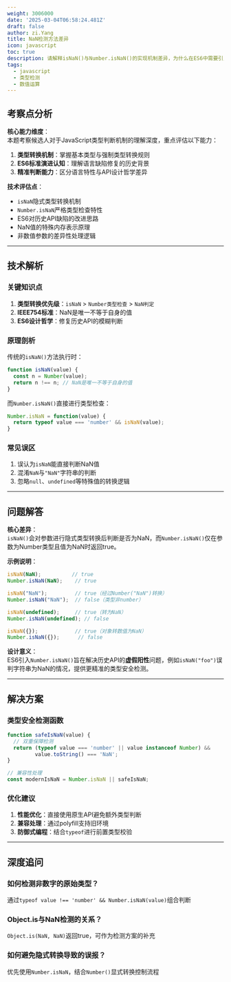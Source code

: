 ```yaml
---
weight: 3006000
date: '2025-03-04T06:58:24.481Z'
draft: false
author: zi.Yang
title: NaN检测方法差异
icon: javascript
toc: true
description: 请解释isNaN()与Number.isNaN()的实现机制差异，为什么在ES6中需要引入Number.isNaN()方法？请举例说明两者的不同检测结果。
tags:
  - javascript
  - 类型检测
  - 数值运算
---
```


## 考察点分析

**核心能力维度**：  
本题考察候选人对于JavaScript类型判断机制的理解深度，重点评估以下能力：

1. **类型转换机制**：掌握基本类型与强制类型转换规则
2. **ES6标准演进认知**：理解语言缺陷修复的历史背景
3. **精准判断能力**：区分语言特性与API设计哲学差异

**技术评估点**：  

- `isNaN`隐式类型转换机制
- `Number.isNaN`严格类型检查特性
- ES6对历史API缺陷的改进思路
- NaN值的特殊内存表示原理
- 非数值参数的差异性处理逻辑

---

## 技术解析

### 关键知识点

1. **类型转换优先级**：`isNaN` > `Number类型检查` > `NaN判定`
2. **IEEE754标准**：NaN是唯一不等于自身的值
3. **ES6设计哲学**：修复历史API的模糊判断

### 原理剖析

传统的`isNaN()`方法执行时：

```javascript
function isNaN(value) {
  const n = Number(value);
  return n !== n; // NaN是唯一不等于自身的值
}
```

而`Number.isNaN()`直接进行类型检查：

```javascript
Number.isNaN = function(value) {
  return typeof value === 'number' && isNaN(value);
}
```

### 常见误区

1. 误认为`isNaN`能直接判断NaN值
2. 混淆`NaN`与`"NaN"`字符串的判断
3. 忽略`null`、`undefined`等特殊值的转换逻辑

---

## 问题解答

**核心差异**：  
`isNaN()`会对参数进行隐式类型转换后判断是否为NaN，而`Number.isNaN()`仅在参数为Number类型且值为NaN时返回true。

**示例说明**：

```javascript
isNaN(NaN);          // true
Number.isNaN(NaN);    // true

isNaN("NaN");         // true（经过Number("NaN")转换）
Number.isNaN("NaN");  // false（类型非number）

isNaN(undefined);     // true（转为NaN）
Number.isNaN(undefined); // false

isNaN({});            // true（对象转数值为NaN）
Number.isNaN({});      // false
```

**设计意义**：  
ES6引入`Number.isNaN()`旨在解决历史API的**虚假阳性**问题，例如`isNaN("foo")`误判字符串为NaN的情况，提供更精准的类型安全检测。

---

## 解决方案

### 类型安全检测函数

```javascript
function safeIsNaN(value) {
  // 双重保障检测
  return (typeof value === 'number' || value instanceof Number) && 
         value.toString() === 'NaN';
}

// 兼容性处理
const modernIsNaN = Number.isNaN || safeIsNaN;
```

### 优化建议

1. **性能优化**：直接使用原生API避免额外类型判断
2. **兼容处理**：通过polyfill支持旧环境
3. **防御式编程**：结合`typeof`进行前置类型校验

---

## 深度追问

### 如何检测非数字的原始类型？

通过`typeof value !== 'number' && Number.isNaN(value)`组合判断

### Object.is与NaN检测的关系？

`Object.is(NaN, NaN)`返回true，可作为检测方案的补充

### 如何避免隐式转换导致的误报？

优先使用`Number.isNaN`，结合`Number()`显式转换控制流程
